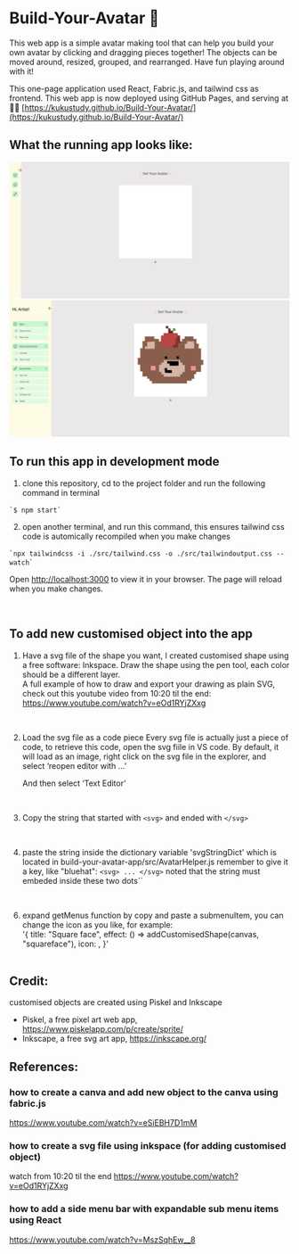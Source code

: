 # Build-Your-Avatar 🧙

This web app is a simple avatar making tool that can help you build your own avatar by clicking and dragging pieces together! The objects can be moved around, resized, grouped, and rearranged. Have fun playing around with it!

This one-page application used React, Fabric.js, and tailwind css as frontend.
This web app is now deployed using GitHub Pages, and serving at 🍕🍕 [https://kukustudy.github.io/Build-Your-Avatar/](https://kukustudy.github.io/Build-Your-Avatar/)


## What the running app looks like:
![Alt text](homepage.png)
![Alt text](bearAvatar.png)


## To run this app in development mode
  1. clone this repository, cd to the project folder and run the following command in terminal
     
    `$ npm start`

  2. open another terminal, and run this command, this ensures tailwind css code is automically recompiled when you make changes

    `npx tailwindcss -i ./src/tailwind.css -o ./src/tailwindoutput.css --watch`
    
  Open [http://localhost:3000](http://localhost:3000) to view it in your browser. The page will reload when you make changes.
  
<br/>

## To add new customised object into the app
  1.	Have a svg file of the shape you want, I created customised shape using a free software: Inkspace.
      Draw the shape using the pen tool, each color should be a different layer.<br/>
      A full example of how to draw and export your drawing as plain SVG, check out this youtube video from 10:20 til the end:
      https://www.youtube.com/watch?v=eOd1RYjZXxg

<br/>
  
  2. Load the svg file as a code piece
      Every svg file is actually just a piece of code, to retrieve this code, open the svg fiile in VS code. 
      By default, it will load as an image, right click on the svg file in the explorer, and select ‘reopen editor with …’
    
      And then select ‘Text Editor’

<br/>  

  3. Copy the string that started with `<svg>` and ended with `</svg>`
  
<br/>

  4. paste the string inside the dictionary variable 'svgStringDict' which is located in build-your-avatar-app/src/AvatarHelper.js
     remember to give it a key, like "bluehat": `<svg> ... </svg>`
     noted that the string must embeded inside these two dots``
     
<br/>

  6. expand getMenus function by copy and paste a submenuItem, you can change the icon as you like, for example:<br/>
       '{
        title: "Square face",
        effect: () => addCustomisedShape(canvas, "squareface"),
        icon: <FaRegSquare />,
      }'
<br/><br/>


## Credit:
customised objects are created using Piskel and Inkscape
- Piskel, a free pixel art web app, https://www.piskelapp.com/p/create/sprite/
- Inkscape, a free svg art app, https://inkscape.org/


## References:
### how to create a canva and add new object to the canva using fabric.js
https://www.youtube.com/watch?v=eSiEBH7D1mM

### how to create a svg file using inkspace (for adding customised object)
watch from 10:20 til the end
https://www.youtube.com/watch?v=eOd1RYjZXxg

### how to add a side menu bar with expandable sub menu items using React
https://www.youtube.com/watch?v=MszSqhEw__8
